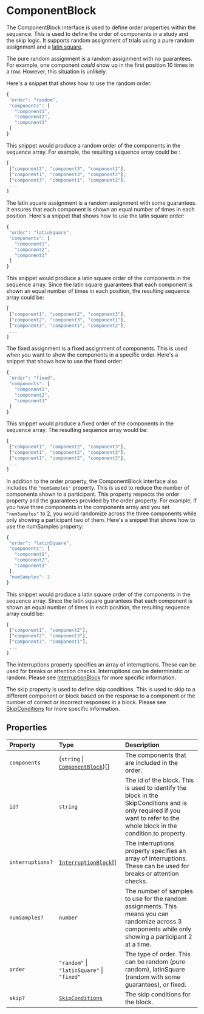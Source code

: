 # ComponentBlock

The ComponentBlock interface is used to define order properties within the sequence. This is used to define the order of components in a study and the skip logic. It supports random assignment of trials using a pure random assignment and a [latin square](https://en.wikipedia.org/wiki/Latin_square).

The pure random assignment is a random assignment with no guarantees. For example, one component _could_ show up in the first position 10 times in a row. However, this situation is unlikely.

Here's a snippet that shows how to use the random order:

```js
{
 "order": "random",
 "components": [
   "component1",
   "component2",
   "component3"
 ]
}
```
This snippet would produce a random order of the components in the sequence array. For example, the resulting sequence array could be :

```js
[
 ["component2", "component3", "component1"],
 ["component1", "component3", "component2"],
 ["component3", "component1", "component2"],
 ...
]
```

The latin square assignment is a random assignment with some guarantees. It ensures that each component is shown an equal number of times in each position. Here's a snippet that shows how to use the latin square order:

```js
{
 "order": "latinSquare",
 "components": [
   "component1",
   "component2",
   "component3"
 ]
}
```

This snippet would produce a latin square order of the components in the sequence array. Since the latin square guarantees that each component is shown an equal number of times in each position, the resulting sequence array could be:

```js
[
 ["component1", "component2", "component3"],
 ["component2", "component3", "component1"],
 ["component3", "component1", "component2"],
 ...
]
```

The fixed assignment is a fixed assignment of components. This is used when you want to show the components in a specific order. Here's a snippet that shows how to use the fixed order:

```js
{
 "order": "fixed",
 "components": [
   "component1",
   "component2",
   "component3"
 ]
}
```

This snippet would produce a fixed order of the components in the sequence array. The resulting sequence array would be:

```js
[
 ["component1", "component2", "component3"],
 ["component1", "component2", "component3"],
 ["component1", "component2", "component3"],
 ...
]
```

In addition to the order property, the ComponentBlock interface also includes the `"numSamples"` property. This is used to reduce the number of components shown to a participant. This property respects the order property and the guarantees provided by the order property. For example, if you have three components in the components array and you set `"numSamples"` to 2, you would randomize across the three components while only showing a participant two of them. Here's a snippet that shows how to use the numSamples property:

```js
{
 "order": "latinSquare",
 "components": [
   "component1",
   "component2",
   "component3"
 ],
 "numSamples": 2
}
```

This snippet would produce a latin square order of the components in the sequence array. Since the latin square guarantees that each component is shown an equal number of times in each position, the resulting sequence array could be:

```js
[
 ["component1", "component2"],
 ["component2", "component3"],
 ["component3", "component1"],
 ...
]
```

The interruptions property specifies an array of interruptions. These can be used for breaks or attention checks. Interruptions can be deterministic or random. Please see [InterruptionBlock](../../type-aliases/InterruptionBlock) for more specific information.

The skip property is used to define skip conditions. This is used to skip to a different component or block based on the response to a component or the number of correct or incorrect responses in a block. Please see [SkipConditions](../../type-aliases/SkipConditions) for more specific information.

## Properties

| Property | Type | Description |
| :------ | :------ | :------ |
| `components` | (`string` \| [`ComponentBlock`](ComponentBlock.md))[] | The components that are included in the order. |
| `id?` | `string` | The id of the block. This is used to identify the block in the SkipConditions and is only required if you want to refer to the whole block in the condition.to property. |
| `interruptions?` | [`InterruptionBlock`](../type-aliases/InterruptionBlock.md)[] | The interruptions property specifies an array of interruptions. These can be used for breaks or attention checks. |
| `numSamples?` | `number` | The number of samples to use for the random assignments. This means you can randomize across 3 components while only showing a participant 2 at a time. |
| `order` | `"random"` \| `"latinSquare"` \| `"fixed"` | The type of order. This can be random (pure random), latinSquare (random with some guarantees), or fixed. |
| `skip?` | [`SkipConditions`](../type-aliases/SkipConditions.md) | The skip conditions for the block. |
